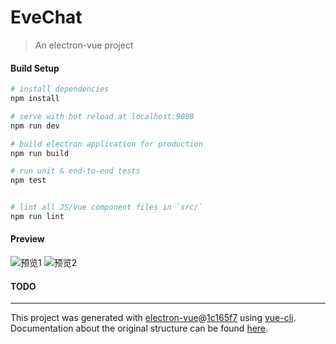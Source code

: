 # EveChat

> An electron-vue project

#### Build Setup

``` bash
# install dependencies
npm install

# serve with hot reload at localhost:9080
npm run dev

# build electron application for production
npm run build

# run unit & end-to-end tests
npm test


# lint all JS/Vue component files in `src/`
npm run lint

```

#### Preview

![预览1](http://wx1.sinaimg.cn/mw690/0060lm7Tly1fx0wmtdejjj31kw0zeary.jpg)
![预览2](http://wx4.sinaimg.cn/mw690/0060lm7Tly1fx0wmtop1gj31kw0z6wxk.jpg)

#### TODO

---

This project was generated with [electron-vue](https://github.com/SimulatedGREG/electron-vue)@[1c165f7](https://github.com/SimulatedGREG/electron-vue/tree/1c165f7c5e56edaf48be0fbb70838a1af26bb015) using [vue-cli](https://github.com/vuejs/vue-cli). Documentation about the original structure can be found [here](https://simulatedgreg.gitbooks.io/electron-vue/content/index.html).
